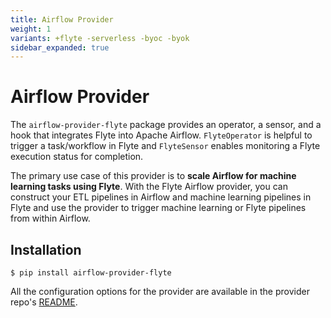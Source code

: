 ```yaml
---
title: Airflow Provider
weight: 1
variants: +flyte -serverless -byoc -byok
sidebar_expanded: true
---
```


# Airflow Provider

The `airflow-provider-flyte` package provides an operator, a sensor, and a hook that integrates Flyte into Apache Airflow.
`FlyteOperator` is helpful to trigger a task/workflow in Flyte and `FlyteSensor` enables monitoring a Flyte execution status for completion.

The primary use case of this provider is to **scale Airflow for machine learning tasks using Flyte**.
With the Flyte Airflow provider, you can construct your ETL pipelines in Airflow and machine learning pipelines in Flyte
and use the provider to trigger machine learning or Flyte pipelines from within Airflow.

## Installation

```shell
$ pip install airflow-provider-flyte
```

All the configuration options for the provider are available in the provider repo's [README](https://github.com/flyteorg/airflow-provider-flyte#readme).


